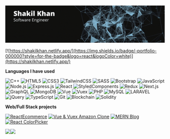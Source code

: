 [![Header](https://github.com/shakilkhan12/shakilkhan12/blob/main/shakil%20khan.gif)](https://www.youtube.com/channel/UC0uT-8UEmS5LtDj4_d51zkQ)

[![https://shakilkhan.netlify.app/](https://img.shields.io/badge/-portfolio-000000?style=for-the-badge&logo=react&logoColor=white)](https://shakilkhan.netlify.app/)

**Languages I have used**

![C++](https://img.shields.io/badge/-C++-000000?style=flat&logo=C%2B%2B&logoColor=00599C)
![HTML5](https://img.shields.io/badge/-HTML5-000000?style=flat&logo=HTML5)
![CSS3](https://img.shields.io/badge/-CSS3-000000?style=flat&logo=CSS3)
![TailwindCSS](https://img.shields.io/badge/-TAILWINDCSS-000000?style=flat&logo=TAILWINDCSS)
![SASS](https://img.shields.io/badge/-SASS-000000?style=flat&logo=SASS)
![Bootstrap](https://img.shields.io/badge/-Bootstrap-000000?style=flat&logo=Bootstrap)
![JavaScript](https://img.shields.io/badge/-JavaScript-000000?style=flat&logo=javascript)
![Node.js](https://img.shields.io/badge/-Node.js-000000?style=flat&logo=node.js&logoColor=339933)
![Express.js](https://img.shields.io/badge/-Express.js-000000?style=flat&logo=express.js)
![React](https://img.shields.io/badge/-React-000000?style=flat&logo=React&logoColor=61DAFB)
![StyledComponents](https://img.shields.io/badge/-StyledComponents-000000?style=flat&logo=StyledComponents)
![Redux](https://img.shields.io/badge/-Redux-000000?style=flat&logo=Redux&logoColor=7e22ce)
![Next.js](https://img.shields.io/badge/-Next.js-000000?style=flat&logo=next.js&logoColor=gray)
![GraphQL](https://img.shields.io/badge/-GraphQL-000000?style=flat&logo=GraphQL)
![MongoDB](https://img.shields.io/badge/-MongoDB-000000?style=flat&logo=MongoDB)
![Vue](https://img.shields.io/badge/-Vue-000000?style=flat&logo=Vue.js&logoColor=1dd1a1)
![Vuex](https://img.shields.io/badge/-Vuex-000000?style=flat&logo=Vuex&logoColor=1dd1a1)
![PHP](https://img.shields.io/badge/-PHP-000000?style=flat&logo=PHP)
![MySQL](https://img.shields.io/badge/-MySQL-000000?style=flat&logo=MySQL)
![LARAVEL](https://img.shields.io/badge/-LARAVEL-000000?style=flat&logo=LARAVEL&logoColor=ff9f43)
![jQuery](https://img.shields.io/badge/-jQuery-000000?style=flat&logo=jQuery&logoColor=0769AD)
![TypeScript](https://img.shields.io/badge/-TypeScript-000000?style=flat&logo=typescript&logoColor=007ACC)
![Git](https://img.shields.io/badge/-Git-000000?style=flat&logo=git)
![Blockchain](https://img.shields.io/badge/-Blockchain-000000?style=flat&logo=Blockchain)
![Solidity](https://img.shields.io/badge/-Solidity-000000?style=flat&logo=Solidity)

**Web/Full Stack projects**

[![ReactEcommerce](https://img.shields.io/badge/-🧬&nbsp;&nbsp;My&nbsp;ReactReduxeCommerce-000000?style=flat)](https://github.com/shakilkhan12/Youtube-React-Redux-eCommerce)
[![Vue & Vuex Amazon Clone](https://img.shields.io/badge/🦠&nbsp;&nbsp;VueAmazon-000000?style=flat)](https://github.com/shakilkhan12/Youtube-vuejs-amazon-clone)
[![MERN Blog](https://img.shields.io/badge/-📰&nbsp;&nbsp;MERNBlog-000000?style=flat)](https://github.com/shakilkhan12/Youtube-Mern-Stack-Blog)
[![React ColorPicker](https://img.shields.io/badge/-🃏&nbsp;&nbsp;React&nbsp;Color&nbsp;Picker-000000?style=flat)](https://github.com/shakilkhan12/ReactColorPicker)


<img align="" height='130px' src="https://github-readme-stats.vercel.app/api?username=adamalston&hide_title=true&show_icons=true&include_all_commits=true&line_height=21&bg_color=0,EC6C6C,FFD479,FFFC79,73FA79&theme=graywhite" /><img align="" height='130px' src="https://github-readme-stats.vercel.app/api/top-langs/?username=adamalston&hide_title=true&layout=compact&bg_color=0,73FA79,73FDFF,7A81FF&theme=graywhite" />

